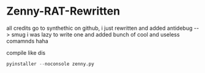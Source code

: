 # Zenny-RAT-Rewritten
all credits go to synthethic on github, i just rewritten and added antidebug --> smug i was lazy to write one and added bunch of cool and useless comamnds haha

compile like dis


```python
pyinstaller --noconsole zenny.py
```
